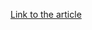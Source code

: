 [Link to the article](https://developer.android.com/reference/kotlin/android/content/pm/LauncherApps#getactivitylist)
